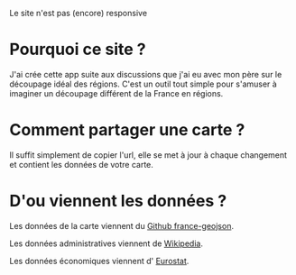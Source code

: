 Le site n'est pas (encore) responsive

# Pourquoi ce site ?

J'ai crée cette app suite aux discussions que j'ai eu avec mon père sur le découpage idéal des régions. C'est un outil
tout simple pour s'amuser à imaginer un découpage différent de la France en régions.

# Comment partager une carte ?

Il suffit simplement de copier l'url, elle se met à jour à chaque changement et contient les données de votre carte.

# D'ou viennent les données ?

Les données de la carte viennent du [Github france-geojson](https://github.com/gregoiredavid/france-geojson).

Les données administratives viennent de [Wikipedia](https://fr.wikipedia.org/wiki/R%C3%A9gion_fran%C3%A7aise).

Les données économiques viennent
d' [Eurostat](https://ec.europa.eu/eurostat/databrowser/view/nama_10r_3gdp/default/table?lang=en).